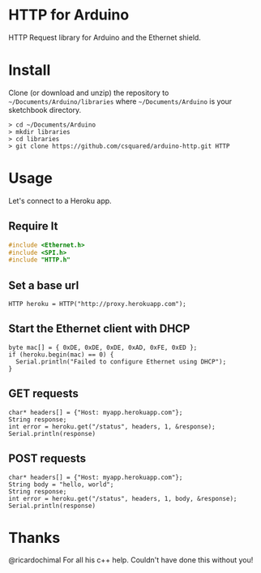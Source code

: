 # HTTP for Arduino

HTTP Request library for Arduino and the Ethernet shield.

# Install

Clone (or download and unzip) the repository to `~/Documents/Arduino/libraries`
where `~/Documents/Arduino` is your sketchbook directory.

    > cd ~/Documents/Arduino
    > mkdir libraries
    > cd libraries
    > git clone https://github.com/csquared/arduino-http.git HTTP

# Usage

Let's connect to a Heroku app.

## Require It

```c++
#include <Ethernet.h>
#include <SPI.h>
#include "HTTP.h"
```

## Set a base url

    HTTP heroku = HTTP("http://proxy.herokuapp.com");

## Start the Ethernet client with DHCP

    byte mac[] = { 0xDE, 0xDE, 0xDE, 0xAD, 0xFE, 0xED };
    if (heroku.begin(mac) == 0) {
      Serial.println("Failed to configure Ethernet using DHCP");
    }

## GET requests

    char* headers[] = {"Host: myapp.herokuapp.com"};
    String response;
    int error = heroku.get("/status", headers, 1, &response);
    Serial.println(response)


## POST requests

    char* headers[] = {"Host: myapp.herokuapp.com"};
    String body = "hello, world";
    String response;
    int error = heroku.get("/status", headers, 1, body, &response);
    Serial.println(response)

# Thanks

@ricardochimal For all his c++ help.  Couldn't have done this without you!
